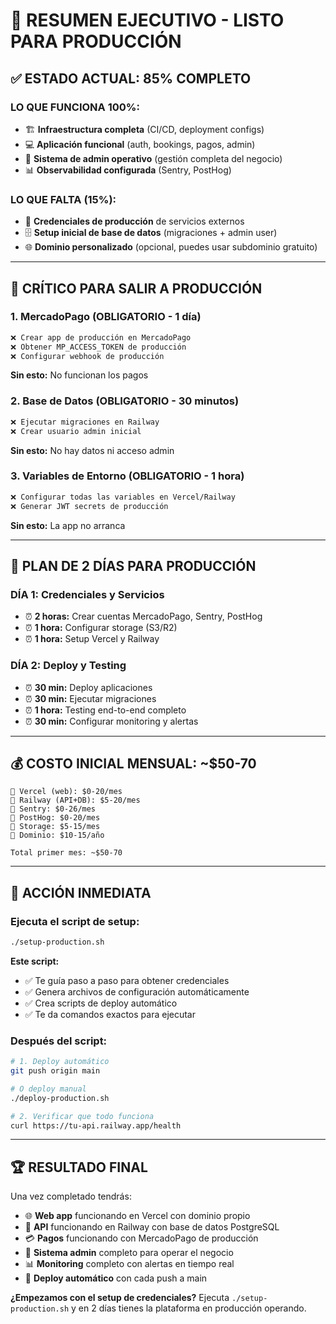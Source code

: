 # 🎯 RESUMEN EJECUTIVO - LISTO PARA PRODUCCIÓN

## ✅ **ESTADO ACTUAL: 85% COMPLETO**

### **LO QUE FUNCIONA 100%:**

- 🏗️ **Infraestructura completa** (CI/CD, deployment configs)
- 💻 **Aplicación funcional** (auth, bookings, pagos, admin)
- 🔧 **Sistema de admin operativo** (gestión completa del negocio)
- 📊 **Observabilidad configurada** (Sentry, PostHog)

### **LO QUE FALTA (15%):**

- 🔑 **Credenciales de producción** de servicios externos
- 🗄️ **Setup inicial de base de datos** (migraciones + admin user)
- 🌐 **Dominio personalizado** (opcional, puedes usar subdominio gratuito)

---

## 🚨 **CRÍTICO PARA SALIR A PRODUCCIÓN**

### **1. MercadoPago (OBLIGATORIO - 1 día)**

```bash
❌ Crear app de producción en MercadoPago
❌ Obtener MP_ACCESS_TOKEN de producción
❌ Configurar webhook de producción
```

**Sin esto:** No funcionan los pagos

### **2. Base de Datos (OBLIGATORIO - 30 minutos)**

```bash
❌ Ejecutar migraciones en Railway
❌ Crear usuario admin inicial
```

**Sin esto:** No hay datos ni acceso admin

### **3. Variables de Entorno (OBLIGATORIO - 1 hora)**

```bash
❌ Configurar todas las variables en Vercel/Railway
❌ Generar JWT secrets de producción
```

**Sin esto:** La app no arranca

---

## 🚀 **PLAN DE 2 DÍAS PARA PRODUCCIÓN**

### **DÍA 1: Credenciales y Servicios**

- ⏰ **2 horas:** Crear cuentas MercadoPago, Sentry, PostHog
- ⏰ **1 hora:** Configurar storage (S3/R2)
- ⏰ **1 hora:** Setup Vercel y Railway

### **DÍA 2: Deploy y Testing**

- ⏰ **30 min:** Deploy aplicaciones
- ⏰ **30 min:** Ejecutar migraciones
- ⏰ **1 hora:** Testing end-to-end completo
- ⏰ **30 min:** Configurar monitoring y alertas

---

## 💰 **COSTO INICIAL MENSUAL: ~$50-70**

```
🔹 Vercel (web): $0-20/mes
🔹 Railway (API+DB): $5-20/mes
🔹 Sentry: $0-26/mes
🔹 PostHog: $0-20/mes
🔹 Storage: $5-15/mes
🔹 Dominio: $10-15/año

Total primer mes: ~$50-70
```

---

## 🎯 **ACCIÓN INMEDIATA**

### **Ejecuta el script de setup:**

```bash
./setup-production.sh
```

**Este script:**

- ✅ Te guía paso a paso para obtener credenciales
- ✅ Genera archivos de configuración automáticamente
- ✅ Crea scripts de deploy automático
- ✅ Te da comandos exactos para ejecutar

### **Después del script:**

```bash
# 1. Deploy automático
git push origin main

# O deploy manual
./deploy-production.sh

# 2. Verificar que todo funciona
curl https://tu-api.railway.app/health
```

---

## 🏆 **RESULTADO FINAL**

Una vez completado tendrás:

- 🌐 **Web app** funcionando en Vercel con dominio propio
- 🔧 **API** funcionando en Railway con base de datos PostgreSQL
- 💳 **Pagos** funcionando con MercadoPago de producción
- 👥 **Sistema admin** completo para operar el negocio
- 📊 **Monitoring** completo con alertas en tiempo real
- 🚀 **Deploy automático** con cada push a main

**¿Empezamos con el setup de credenciales?** Ejecuta `./setup-production.sh` y en 2 días tienes la plataforma en producción operando.
